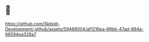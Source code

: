 # 🚽

https://github.com/Skibidi-Development/.github/assets/59488004/af1216ea-69bb-47ad-894a-66594ea328a7
